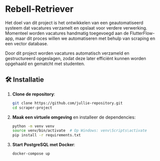 # Rebell-Retriever
Het doel van dit project is het ontwikkelen van een geautomatiseerd systeem dat vacatures verzamelt en opslaat voor verdere verwerking. Momenteel worden vacatures handmatig toegevoegd aan de FlutterFlow-app, maar dit proces willen we automatiseren met behulp van scraping en een vector database. 

Door dit project worden vacatures automatisch verzameld en gestructureerd opgeslagen, zodat deze later efficiënt kunnen worden opgehaald en gematcht met studenten. 

## 🛠️ Installatie
1. **Clone de repository**:
   ```bash
   git clone https://github.com/jullie-repository.git
   cd scraper-project
   ```

2. **Maak een virtuele omgeving** en installeer de dependencies:
   ```bash
   python -m venv venv
   source venv/bin/activate  # Op Windows: venv\Scripts\activate
   pip install -r requirements.txt
   ```

3. **Start PostgreSQL met Docker**:
   ```bash
   docker-compose up
   ```